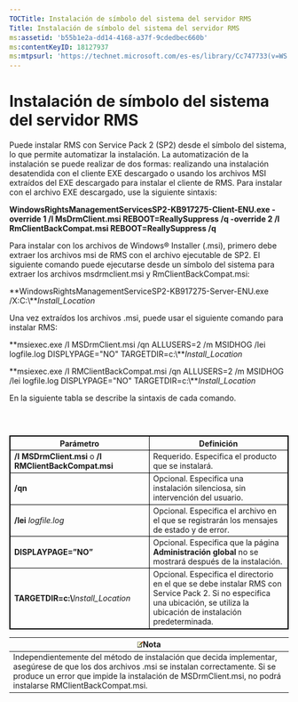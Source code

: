```yaml
---
TOCTitle: Instalación de símbolo del sistema del servidor RMS
Title: Instalación de símbolo del sistema del servidor RMS
ms:assetid: 'b55b1e2a-dd14-4168-a37f-9cdedbec660b'
ms:contentKeyID: 18127937
ms:mtpsurl: 'https://technet.microsoft.com/es-es/library/Cc747733(v=WS.10)'
---
```


Instalación de símbolo del sistema del servidor RMS
===================================================

Puede instalar RMS con Service Pack 2 (SP2) desde el símbolo del sistema, lo que permite automatizar la instalación. La automatización de la instalación se puede realizar de dos formas: realizando una instalación desatendida con el cliente EXE descargado o usando los archivos MSI extraídos del EXE descargado para instalar el cliente de RMS. Para instalar con el archivo EXE descargado, use la siguiente sintaxis:

**WindowsRightsManagementServicesSP2-KB917275-Client-ENU.exe -override 1 /I MsDrmClient.msi REBOOT=ReallySuppress /q -override 2 /I RmClientBackCompat.msi REBOOT=ReallySuppress /q**

Para instalar con los archivos de Windows® Installer (.msi), primero debe extraer los archivos msi de RMS con el archivo ejecutable de SP2. El siguiente comando puede ejecutarse desde un símbolo del sistema para extraer los archivos msdrmclient.msi y RmClientBackCompat.msi:

**WindowsRightsManagementServiceSP2-KB917275-Server-ENU.exe /X:C:\\***Install\_Location*

Una vez extraídos los archivos .msi, puede usar el siguiente comando para instalar RMS:

**msiexec.exe /I MSDrmClient.msi /qn ALLUSERS=2 /m MSIDHOG /lei logfile.log DISPLYPAGE="NO" TARGETDIR=c:\\***Install\_Location*

**msiexec.exe /I RMClientBackCompat.msi /qn ALLUSERS=2 /m MSIDHOG /lei logfile.log DISPLYPAGE="NO" TARGETDIR=c:\\***Install\_Location*

En la siguiente tabla se describe la sintaxis de cada comando.

###  

 
<table style="border:1px solid black;">
<colgroup>
<col width="50%" />
<col width="50%" />
</colgroup>
<thead>
<tr class="header">
<th style="border:1px solid black;" >Parámetro</th>
<th style="border:1px solid black;" >Definición</th>
</tr>
</thead>
<tbody>
<tr class="odd">
<td style="border:1px solid black;"><strong>/I MSDrmClient.msi</strong> o <strong>/I RMClientBackCompat.msi</strong></td>
<td style="border:1px solid black;">Requerido. Especifica el producto que se instalará.</td>
</tr>
<tr class="even">
<td style="border:1px solid black;"><strong>/qn</strong></td>
<td style="border:1px solid black;">Opcional. Especifica una instalación silenciosa, sin intervención del usuario.</td>
</tr>
<tr class="odd">
<td style="border:1px solid black;"><strong>/lei</strong> <em>logfile.log</em></td>
<td style="border:1px solid black;">Opcional. Especifica el archivo en el que se registrarán los mensajes de estado y de error.</td>
</tr>
<tr class="even">
<td style="border:1px solid black;"><strong>DISPLAYPAGE=”NO”</strong></td>
<td style="border:1px solid black;">Opcional. Especifica que la página <strong>Administración global</strong> no se mostrará después de la instalación.</td>
</tr>
<tr class="odd">
<td style="border:1px solid black;"><strong>TARGETDIR=c:\</strong><em>Install_Location</em></td>
<td style="border:1px solid black;">Opcional. Especifica el directorio en el que se debe instalar RMS con Service Pack 2. Si no especifica una ubicación, se utiliza la ubicación de instalación predeterminada.</td>
</tr>
</tbody>
</table>
  
| ![](images/Cc747733.note(WS.10).gif)Nota                                                                                                                                                                                   |  
|---------------------------------------------------------------------------------------------------------------------------------------------------------------------------------------------------------------------------------------------------------|  
| Independientemente del método de instalación que decida implementar, asegúrese de que los dos archivos .msi se instalan correctamente. Si se produce un error que impide la instalación de MSDrmClient.msi, no podrá instalarse RMClientBackCompat.msi. |
